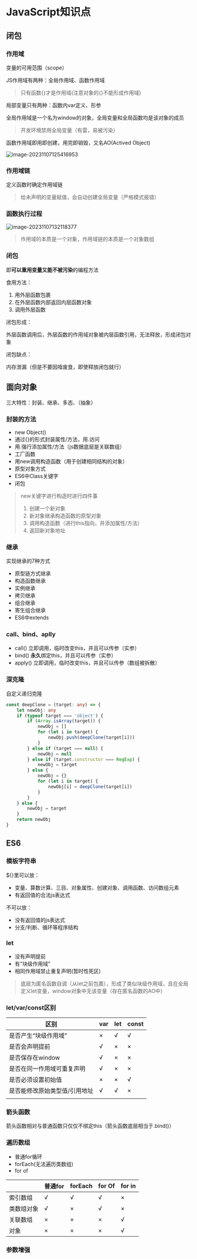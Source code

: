 # JavaScript知识点

## 闭包

### 作用域

变量的可用范围（scope）

JS作用域有两种：全局作用域、函数作用域

> 只有函数{}才是作用域(注意对象的{}不能形成作用域)

局部变量只有两种：函数内var定义、形参

全局作用域是一个名为window的对象，全局变量和全局函数均是该对象的成员

> 开发环境禁用全局变量（有雷，易被污染）

函数作用域即用即创建，用完即销毁，又名AO(Actived Object)

![image-20231107125416953](C:\Users\t4335\AppData\Roaming\Typora\typora-user-images\image-20231107125416953.png)

### 作用域链

定义函数时确定作用域链

> 给未声明的变量赋值，会自动创建全局变量（严格模式报错）

### 函数执行过程

![image-20231107132118377](C:\Users\t4335\AppData\Roaming\Typora\typora-user-images\image-20231107132118377.png)

> 作用域的本质是一个对象，作用域链的本质是一个对象数组

### 闭包

即**可以重用变量又能不被污染**的编程方法

食用方法：

1. 用外层函数包裹
2. 在外层函数内部返回内层函数对象
3. 调用外层函数

闭包形成：

外层函数调用后，外层函数的作用域对象被内层函数引用，无法释放，形成闭包对象

闭包缺点：

内存泄漏（但是不要因噎废食，即使释放闭包就行）

## 面向对象

三大特性：封装、继承、多态、（抽象）

### 封装的方法

- new Object()
- 通过{}的形式封装属性/方法，用.访问
- 用.强行添加属性/方法（js数据底层是关联数组）
- 工厂函数
- 用new调用构造函数（用于创建相同结构的对象）
- 原型对象方式
- ES6中Class关键字
- 闭包

> new关键字进行构造时进行四件事
>
> 1. 创建一个新对象
> 2. 新对象继承构造函数的原型对象 
> 3. 调用构造函数（进行this指向，并添加属性/方法）
> 4. 返回新对象地址

### 继承

实现继承的7种方式

- 原型链方式继承
- 构造函数继承
- 实例继承
- 拷贝继承
- 组合继承
- 寄生组合继承
- ES6中extends

### call、bind、aplly

- call() 立即调用，临时改变this，并且可以传参（实参）
- bind() **永久**绑定this，并且可以传参（实参）
- apply() 立即调用，临时改变this，并且可以传参（数组被拆散）

### 深克隆

自定义递归克隆

```ts
const deepClone = (target: any) => {
    let newObj: any
    if (typeof target === 'object') {
        if (Array.isArray(target)) {
            newObj = []
            for (let i in target) {
                newObj.push(deepClone(target[i]))
            }
        } else if (target === null) {
            newObj = null
        } else if (target.constructor === RegExp) {
            newObj = target
        } else {
            newObj = {}
            for (let i in target) {
                newObj[i] = deepClone(target[i])
            }
        }
    } else {
        newObj = target
    }
    return newObj
}

```

## ES6

### 模板字符串

${}里可以放：

- 变量、算数计算、三目、对象属性、创建对象、调用函数、访问数组元素
- 有返回值的合法js表达式

不可以放：

- 没有返回值的js表达式
- 分支/判断、循环等程序结构

### let

- 没有声明提前
- 有"块级作用域"
- 相同作用域禁止重复声明(暂时性死区)

> 底层为匿名函数自调（从let之前包裹），形成了类似块级作用域，且在全局定义let变量，window对象中无该变量（存在匿名函数的AO中）

### let/var/const区别

| 区别                          | var  | let  | const |
| ----------------------------- | ---- | ---- | ----- |
| 是否产生“块级作用域”          | ×    | √    | √     |
| 是否会声明提前                | √    | ×    | ×     |
| 是否保存在window              | √    | ×    | ×     |
| 是否在同一作用域可重复声明    | √    | ×    | ×     |
| 是否必须设置初始值            | ×    | ×    | √     |
| 是否能修改原始类型值/引用地址 | √    | √    | ×     |
|                               |      |      |       |

### 箭头函数

箭头函数相对与普通函数只仅仅不绑定this（箭头函数底层相当于.bind()）

### 遍历数组

- 普通for循环
- forEach(无法遍历类数组)
- for of

|            | 普通for | forEach | for Of | for in |
| ---------- | ------- | ------- | ------ | ------ |
| 索引数组   | √       | √       | √      | ×      |
| 类数组对象 | √       | ×       | √      | ×      |
| 关联数组   | ×       | ×       | ×      | √      |
| 对象       | ×       | ×       | ×      | √      |

### 参数增强
